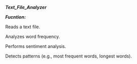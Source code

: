 ***Text_File_Analyzer***

***Fucntion:***

Reads a text file.

Analyzes word frequency.

Performs sentiment analysis.

Detects patterns (e.g., most frequent words, longest words).
